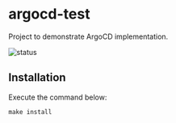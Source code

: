 # argocd-test

Project to demonstrate ArgoCD implementation.

<img src="https://argocd.mydomain.com/api/badge?name=3rd" alt="status"/>

## Installation

Execute the command below:

```shell
make install
```

